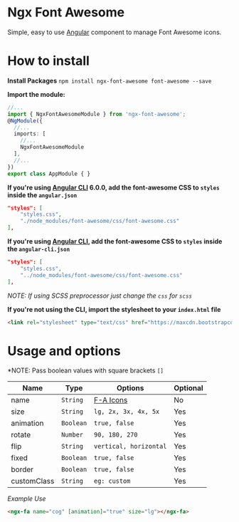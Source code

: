 
# Ngx Font Awesome
Simple, easy to use [Angular](https://angular.io) component to manage Font Awesome icons.

# How to install

**Install Packages**
`npm install ngx-font-awesome font-awesome --save`

**Import the module:**
```typescript
//...
import { NgxFontAwesomeModule } from 'ngx-font-awesome';
@NgModule({
  //...
  imports: [
    //...
    NgxFontAwesomeModule
  ],
  //...
})
export class AppModule { }
```

**If you're using [Angular CLI](https://github.com/angular/angular-cli) 6.0.0, add the font-awesome CSS to `styles` inside the `angular.json`**
```json
"styles": [
    "styles.css",
    "./node_modules/font-awesome/css/font-awesome.css"
],
```


**If you're using [Angular CLI](https://github.com/angular/angular-cli), add the font-awesome CSS to `styles` inside the `angular-cli.json`**
```json
"styles": [
    "styles.css",
    "../node_modules/font-awesome/css/font-awesome.css"
],
```


*NOTE: If using SCSS preprocessor just change the `css` for `scss`*


**If you're not using the CLI, import the stylesheet to your `index.html` file**
```html
<link rel="stylesheet" type="text/css" href="https://maxcdn.bootstrapcdn.com/font-awesome/4.7.0/css/font-awesome.min.css" />
```

# Usage and options
*NOTE: Pass boolean values with square brackets `[]`

Name           | Type               | Options                                   | Optional
---            | ---                | ---                                       | ---
name           | `String`           | [F-A Icons](http://fontawesome.io/icons/) | No
size           | `String`           | `lg, 2x, 3x, 4x, 5x`                      | Yes
animation      | `Boolean`          | `true, false`                             | Yes
rotate         | `Number`           | `90, 180, 270`                            | Yes
flip           | `String`           | `vertical, horizontal`                    | Yes
fixed          | `Boolean`          | `true, false`                             | Yes
border         | `Boolean`          | `true, false`                             | Yes
customClass    | `String`           | `eg: custom`                              | Yes

*Example Use*
```html
<ngx-fa name="cog" [animation]="true" size="lg"></ngx-fa>
```